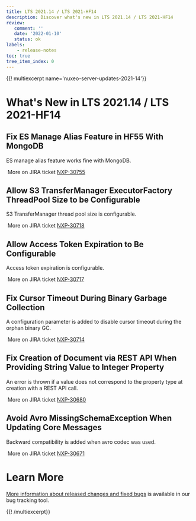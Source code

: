 ```yaml
---
title: LTS 2021.14 / LTS 2021-HF14
description: Discover what's new in LTS 2021.14 / LTS 2021-HF14
review:
   comment: ''
   date: '2022-01-10'
   status: ok
labels:
    - release-notes
toc: true
tree_item_index: 0
---
```


{{! multiexcerpt name='nuxeo-server-updates-2021-14'}}
# What's New in LTS 2021.14 / LTS 2021-HF14

## Fix ES Manage Alias Feature in HF55 With MongoDB

ES manage alias feature works fine with MongoDB.

<i class=fa fa-long-arrow-right aria-hidden=true></i>&nbsp;More on JIRA ticket [NXP-30755](https://jira.nuxeo.com/browse/NXP-30755)

## Allow S3 TransferManager ExecutorFactory ThreadPool Size to be Configurable

S3 TransferManager thread pool size is configurable.

<i class=fa fa-long-arrow-right aria-hidden=true></i>&nbsp;More on JIRA ticket [NXP-30718](https://jira.nuxeo.com/browse/NXP-30718)

## Allow Access Token Expiration to Be Configurable

Access token expiration is configurable.

<i class=fa fa-long-arrow-right aria-hidden=true></i>&nbsp;More on JIRA ticket [NXP-30717](https://jira.nuxeo.com/browse/NXP-30717)

## Fix Cursor Timeout During Binary Garbage Collection

A configuration parameter is added to disable cursor timeout during the orphan binary GC.

<i class=fa fa-long-arrow-right aria-hidden=true></i>&nbsp;More on JIRA ticket [NXP-30714](https://jira.nuxeo.com/browse/NXP-30714)

## Fix Creation of Document via REST API When Providing String Value to Integer Property

An error is thrown if a value does not correspond to the property type at creation with a REST API call.

<i class=fa fa-long-arrow-right aria-hidden=true></i>&nbsp;More on JIRA ticket [NXP-30680](https://jira.nuxeo.com/browse/NXP-30680)

## Avoid Avro MissingSchemaException When Updating Core Messages

Backward compatibility is added when avro codec was used.

<i class=fa fa-long-arrow-right aria-hidden=true></i>&nbsp;More on JIRA ticket [NXP-30671](https://jira.nuxeo.com/browse/NXP-30671)


# Learn More

[More information about released changes and fixed bugs](https://jira.nuxeo.com/secure/ReleaseNote.jspa?projectId=10011&version=21567) is available in our bug tracking tool.

{{! /multiexcerpt}}
